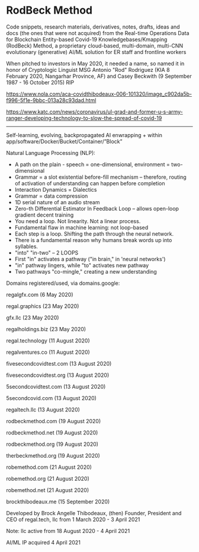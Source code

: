 # RodBeck Method

Code snippets, research materials, derivatives, notes, drafts, ideas and docs (the ones that were not acquired) from the Real-time Operations Data for Blockchain Entity-based Covid-19 Knowledgebases/Kmapping (RodBeck) Method, a proprietary cloud-based, multi-domain, multi-CNN evolutionary (generative) AI/ML solution for ER staff and frontline workers

When pitched to investors in May 2020, it needed a name, so named it in honor of Cryptologic Linguist MSG Antonio "Rod" Rodriguez (KIA 8 February 2020, Nangarhar Province, AF) and Casey Beckwith (9 September 1987 - 16 October 2015) RIP

https://www.nola.com/aca-covidthibodeaux-006-101320/image_c902da5b-f996-5f1e-9bbc-013a28c93dad.html

https://www.katc.com/news/coronavirus/ul-grad-and-former-u-s-army-ranger-developing-technology-to-slow-the-spread-of-covid-19
_____________________________________

Self-learning, evolving, backpropagated AI enwrapping + within app/software/Docker/Bucket/Container/”Block”

Natural Language Processing (NLP):
- A path on the plain - speech = one-dimensional, environment = two-dimensional
- Grammar = a slot existential before-fill mechanism – therefore, routing of activation of understanding can happen before completion
- Interaction Dynamics = Dialectics
- Grammar = data compression
- 1D serial nature of an audio stream
- Zero-th Differential Estimator In Feedback Loop – allows open-loop gradient decent training
- You need a loop. Not linearity. Not a linear process.
- Fundamental flaw in machine learning: not loop-based
- Each step is a loop. Shifting the path through the neural network.
- There is a fundamental reason why humans break words up into syllables.
- "into" "in-two" – 2 LOOPS
- First "in" activates a pathway ("in brain," in 'neural networks')
- "in" pathway lingers, while "to" activates new pathway
- Two pathways "co-mingle," creating a new understanding

Domains registered/used, via domains.google:

regalgfx.com (6 May 2020)

regal.graphics (23 May 2020)

gfx.llc (23 May 2020)

regalholdings.biz (23 May 2020)

regal.technology (11 August 2020)

regalventures.co (11 August 2020)

fivesecondcovidtest.com (13 August 2020)

fivesecondcovidtest.org (13 August 2020)

5secondcovidtest.com (13 August 2020)

5secondcovid.com (13 August 2020)

regaltech.llc (13 August 2020)

rodbeckmethod.com (19 August 2020)

rodbeckmethod.net (19 August 2020)

rodbeckmethod.org (19 August 2020)

therbeckmethod.org (19 August 2020)

robemethod.com (21 August 2020)

robemethod.org (21 August 2020)

robemethod.net (21 August 2020)

brockthibodeaux.me (15 September 2020)


Developed by Brock Angelle Thibodeaux, (then) Founder, President and CEO of regal.tech, llc from 1 March 2020 - 3 April 2021

Note: llc active from 18 August 2020 - 4 April 2021

AI/ML IP acquired 4 April 2021
